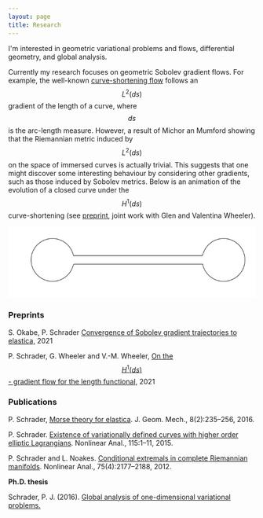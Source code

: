 ```yaml
---
layout: page
title: Research
---
```


I'm interested in geometric variational problems and flows, differential geometry, and global analysis. 


Currently my research focuses on geometric Sobolev gradient flows. For example, the well-known [curve-shortening flow](https://en.wikipedia.org/wiki/Curve-shortening_flow) follows an $$L^2(ds)$$ gradient of the length of a curve, where $$ds$$ is the arc-length measure. However, a result of Michor an Mumford showing that the Riemannian metric induced by $$L^2(ds)$$ on the space of immersed curves is actually trivial. This suggests that one might discover some interesting behaviour by considering other gradients, such as those induced by Sobolev metrics. Below is an animation of the evolution of a closed curve under the $$H^1(ds)$$ curve-shortening (see [preprint](https://arxiv.org/abs/2102.07305), joint work with Glen and Valentina Wheeler). 

![](dumbbell.gif)





### Preprints

S. Okabe, P. Schrader [Convergence of Sobolev gradient trajectories to elastica,](https://arxiv.org/abs/2107.06504) 2021

P. Schrader, G. Wheeler and V.-M. Wheeler, [On the $$H^1(ds)$$- gradient flow for the length functional,](https://arxiv.org/abs/2102.07305) 2021

### Publications


P. Schrader, [Morse theory for elastica](http://dx.doi.org/10.3934/jgm.2016006). J. Geom. Mech., 8(2):235–256, 2016.

P. Schrader. [Existence of variationally defined curves with higher order elliptic Lagrangians](http://dx.doi.org/10.1016/j.na.2014.11.016). Nonlinear Anal., 115:1–11, 2015.

P. Schrader and L. Noakes. [Conditional extremals in complete Riemannian manifolds](http://dx.doi.org/10.1016/j.na.2011.10.018). Nonlinear Anal., 75(4):2177–2188, 2012.

**Ph.D. thesis**

Schrader, P. J. (2016). [Global analysis of one-dimensional variational problems.](https://research-repository.uwa.edu.au/en/publications/global-analysis-of-one-dimensional-variational-problems)